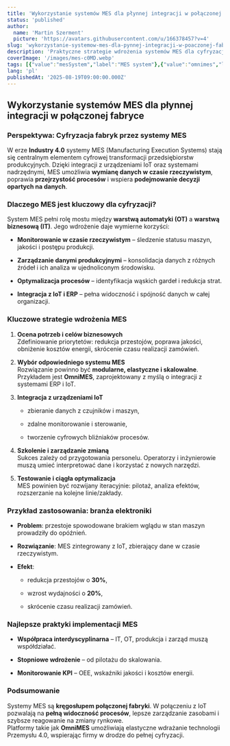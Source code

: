 ```yaml
---
title: 'Wykorzystanie systemów MES dla płynnej integracji w połączonej fabryce'
status: 'published'
author:
  name: 'Martin Szerment'
  picture: 'https://avatars.githubusercontent.com/u/166378457?v=4'
slug: 'wykorzystanie-systemow-mes-dla-pynnej-integracji-w-poaczonej-fabryce'
description: 'Praktyczne strategie wdrożenia systemów MES dla cyfryzacji fabryk i integracji z IoT.'
coverImage: '/images/mes-c0MD.webp'
tags: [{"value":"mesSystem","label":"MES system"},{"value":"omnimes","label":"Omnimes"},{"value":"cyfryzajca","label":"cyfryzajca"},{"value":"industry40","label":"Industry 4.0"},{"value":"Industry 5.0","label":"Industry 5.0"}]
lang: 'pl'
publishedAt: '2025-08-19T09:00:00.000Z'
---
```


## Wykorzystanie systemów MES dla płynnej integracji w połączonej fabryce

### Perspektywa: Cyfryzacja fabryk przez systemy MES

W erze **Industry 4.0** systemy MES (Manufacturing Execution Systems) stają się centralnym elementem cyfrowej transformacji przedsiębiorstw produkcyjnych. Dzięki integracji z urządzeniami IoT oraz systemami nadrzędnymi, MES umożliwia **wymianę danych w czasie rzeczywistym**, poprawia **przejrzystość procesów** i wspiera **podejmowanie decyzji opartych na danych**.

### Dlaczego MES jest kluczowy dla cyfryzacji?

System MES pełni rolę mostu między **warstwą automatyki (OT)** a **warstwą biznesową (IT)**. Jego wdrożenie daje wymierne korzyści:

- **Monitorowanie w czasie rzeczywistym** – śledzenie statusu maszyn, jakości i postępu produkcji.

- **Zarządzanie danymi produkcyjnymi** – konsolidacja danych z różnych źródeł i ich analiza w ujednoliconym środowisku.

- **Optymalizacja procesów** – identyfikacja wąskich gardeł i redukcja strat.

- **Integracja z IoT i ERP** – pełna widoczność i spójność danych w całej organizacji.

### Kluczowe strategie wdrożenia MES

1. **Ocena potrzeb i celów biznesowych**\
   Zdefiniowanie priorytetów: redukcja przestojów, poprawa jakości, obniżenie kosztów energii, skrócenie czasu realizacji zamówień.

2. **Wybór odpowiedniego systemu MES**\
   Rozwiązanie powinno być **modularne, elastyczne i skalowalne**. Przykładem jest **OmniMES**, zaprojektowany z myślą o integracji z systemami ERP i IoT.

3. **Integracja z urządzeniami IoT**

   - zbieranie danych z czujników i maszyn,

   - zdalne monitorowanie i sterowanie,

   - tworzenie cyfrowych bliźniaków procesów.

4. **Szkolenie i zarządzanie zmianą**\
   Sukces zależy od przygotowania personelu. Operatorzy i inżynierowie muszą umieć interpretować dane i korzystać z nowych narzędzi.

5. **Testowanie i ciągła optymalizacja**\
   MES powinien być rozwijany iteracyjnie: pilotaż, analiza efektów, rozszerzanie na kolejne linie/zakłady.

### Przykład zastosowania: branża elektroniki

- **Problem**: przestoje spowodowane brakiem wglądu w stan maszyn prowadziły do opóźnień.

- **Rozwiązanie**: MES zintegrowany z IoT, zbierający dane w czasie rzeczywistym.

- **Efekt**:

  - redukcja przestojów o **30%**,

  - wzrost wydajności o **20%**,

  - skrócenie czasu realizacji zamówień.

### Najlepsze praktyki implementacji MES

- **Współpraca interdyscyplinarna** – IT, OT, produkcja i zarząd muszą współdziałać.

- **Stopniowe wdrożenie** – od pilotażu do skalowania.

- **Monitorowanie KPI** – OEE, wskaźniki jakości i kosztów energii.

### Podsumowanie

Systemy MES są **kręgosłupem połączonej fabryki**. W połączeniu z IoT pozwalają na **pełną widoczność procesów**, lepsze zarządzanie zasobami i szybsze reagowanie na zmiany rynkowe.\
Platformy takie jak **OmniMES** umożliwiają elastyczne wdrażanie technologii Przemysłu 4.0, wspierając firmy w drodze do pełnej cyfryzacji.